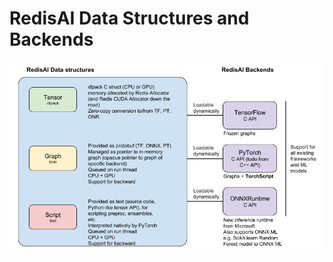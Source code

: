 # RedisAI Data Structures and Backends

![Throughput](images/RedisAI_data_structures_and_backends.png "RedisAI Data Structures and Backends")
